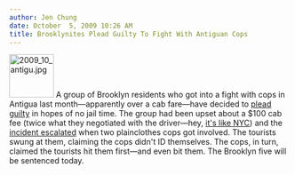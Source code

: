 ```yaml
---
author: Jen Chung
date: October  5, 2009 10:26 AM
title: Brooklynites Plead Guilty To Fight With Antiguan Cops
---
```


<p><span class="mt-enclosure mt-enclosure-image" style="display: inline;"> <img alt="2009_10_antigu.jpg" src="https://web.archive.org/web/20110629084827im_/http://gothamist.com/attachments/jen/2009_10_antigu.jpg" width="80" height="78" class="image-right"> </span>A group of Brooklyn residents who got into a fight with cops in Antigua last month&#x2014;apparently over a cab fare&#x2014;have decided to <a href="https://web.archive.org/web/20110629084827/http://www.nydailynews.com/news/2009/10/04/2009-10-04_guilty_pleas_in_antigua_brawl_jailed_bklyn_tourists_to_be_sentenced_tomorrow.html">plead guilty</a> in hopes of no jail time. The group had been upset about a $100 cab fee (twice what they negotiated with the driver&#x2014;hey, <a href="https://web.archive.org/web/20110629084827/http://gothamist.com/2009/10/02/120_is_the_going_rate_for_an_unlice.php">it&apos;s like NYC</a>) and the <a href="https://web.archive.org/web/20110629084827/http://www.nydailynews.com/news/2009/09/13/2009-09-13_dream_vacation_could_end_in_jail_for_new_yorkers.html">incident escalated</a> when two plainclothes cops got involved.  The tourists swung at them, claiming the cops didn&apos;t ID themselves. The cops, in turn, claimed the tourists hit them first&#x2014;and even bit them. The Brooklyn five will be sentenced today.</p>